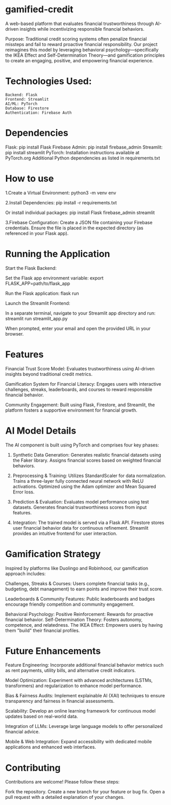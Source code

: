 # gamified-credit
A web-based platform that evaluates financial trustworthiness through AI-driven insights while incentivizing responsible financial behaviors.

Purpose: Traditional credit scoring systems often penalize financial missteps and fail to reward proactive financial responsibility. Our project reimagines this model by leveraging behavioral psychology—specifically the IKEA Effect and Self-Determination Theory—and gamification principles to create an engaging, positive, and empowering financial experience.

# Technologies Used:
    Backend: Flask
    Frontend: Streamlit
    AI/ML: PyTorch
    Database: Firestore
    Authentication: Firebase Auth


# Dependencies
Flask: pip install Flask
Firebase Admin: pip install firebase_admin
Streamlit: pip install streamlit
PyTorch: Installation instructions available at PyTorch.org
Additional Python dependencies as listed in requirements.txt

# How to use
1.Create a Virtual Environment:
python3 -m venv env

2.Install Dependencies:
pip install -r requirements.txt

Or install individual packages:
pip install Flask firebase_admin streamlit

3.Firebase Configuration:
Create a JSON file containing your Firebase credentials.
Ensure the file is placed in the expected directory (as referenced in your Flask app).

# Running the Application
Start the Flask Backend:

Set the Flask app environment variable:
export FLASK_APP=path/to/flask_app

Run the Flask application:
flask run

Launch the Streamlit Frontend:

In a separate terminal, navigate to your Streamlit app directory and run:
streamlit run streamlit_app.py

When prompted, enter your email and open the provided URL in your browser.

# Features
Financial Trust Score Model:
Evaluates trustworthiness using AI-driven insights beyond traditional credit metrics.

Gamification System for Financial Literacy:
Engages users with interactive challenges, streaks, leaderboards, and courses to reward responsible financial behavior.

Community Engagement:
Built using Flask, Firestore, and Streamlit, the platform fosters a supportive environment for financial growth.

# AI Model Details
The AI component is built using PyTorch and comprises four key phases:

1. Synthetic Data Generation:
Generates realistic financial datasets using the Faker library.
Assigns financial scores based on weighted financial behaviors.

2. Preprocessing & Training:
Utilizes StandardScaler for data normalization.
Trains a three-layer fully connected neural network with ReLU activations.
Optimized using the Adam optimizer and Mean Squared Error loss.

3. Prediction & Evaluation:
Evaluates model performance using test datasets.
Generates financial trustworthiness scores from input features.

4. Integration:
The trained model is served via a Flask API.
Firestore stores user financial behavior data for continuous refinement.
Streamlit provides an intuitive frontend for user interaction.

# Gamification Strategy
Inspired by platforms like Duolingo and Robinhood, our gamification approach includes:

Challenges, Streaks & Courses:
Users complete financial tasks (e.g., budgeting, debt management) to earn points and improve their trust score.

Leaderboards & Community Features:
Public leaderboards and badges encourage friendly competition and community engagement.

Behavioral Psychology:
    Positive Reinforcement: Rewards for proactive financial behavior.
    Self-Determination Theory: Fosters autonomy, competence, and relatedness.
    The IKEA Effect: Empowers users by having them "build" their financial profiles.

# Future Enhancements
Feature Engineering:
Incorporate additional financial behavior metrics such as rent payments, utility bills, and alternative credit indicators.

Model Optimization:
Experiment with advanced architectures (LSTMs, transformers) and regularization to enhance model performance.

Bias & Fairness Audits:
Implement explainable AI (XAI) techniques to ensure transparency and fairness in financial assessments.

Scalability:
Develop an online learning framework for continuous model updates based on real-world data.

Integration of LLMs:
Leverage large language models to offer personalized financial advice.

Mobile & Web Integration:
Expand accessibility with dedicated mobile applications and enhanced web interfaces.

# Contributing
Contributions are welcome! Please follow these steps:

Fork the repository.
Create a new branch for your feature or bug fix.
Open a pull request with a detailed explanation of your changes.
